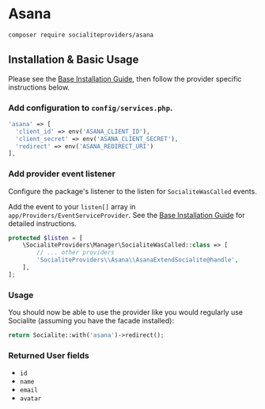 # Asana

```bash
composer require socialiteproviders/asana
```

## Installation & Basic Usage

Please see the [Base Installation Guide](https://socialiteproviders.com/usage/), then follow the provider specific instructions below.

### Add configuration to `config/services.php`.

```php
'asana' => [    
  'client_id' => env('ASANA_CLIENT_ID'),  
  'client_secret' => env('ASANA_CLIENT_SECRET'),  
  'redirect' => env('ASANA_REDIRECT_URI') 
],
```

### Add provider event listener

Configure the package's listener to the listen for `SocialiteWasCalled` events. 

Add the event to your `listen[]` array  in `app/Providers/EventServiceProvider`. See the [Base Installation Guide](https://socialiteproviders.com/usage/) for detailed instructions.

```php
protected $listen = [
    \SocialiteProviders\Manager\SocialiteWasCalled::class => [
        // ... other providers
        'SocialiteProviders\\Asana\\AsanaExtendSocialite@handle',
    ],
];
```

### Usage

You should now be able to use the provider like you would regularly use Socialite (assuming you have the facade installed):

```php
return Socialite::with('asana')->redirect();
```

### Returned User fields

- ``id``
- ``name``
- ``email``
- ``avatar``
